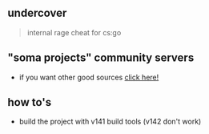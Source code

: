 ## undercover
> internal rage cheat for cs:go

## "soma projects" community servers

- if you want other good sources [click here!](https://discord.gg/invite/WPag8RJ)

## how to's

- build the project with v141 build tools (v142 don't work)
